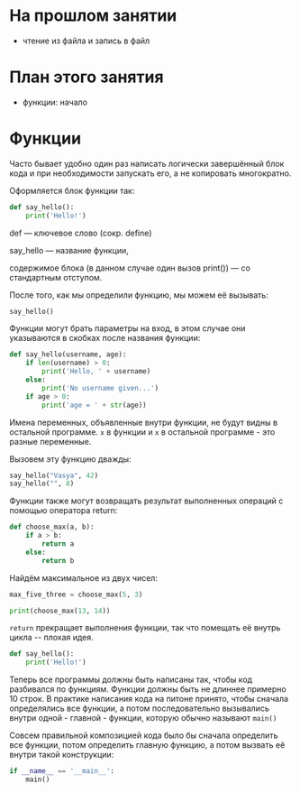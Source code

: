 # На прошлом занятии
* чтение из файла и запись в файл


# План этого занятия
* функции: начало


# Функции

Часто бывает удобно один раз написать логически завершённый блок кода и при необходимости запускать его, а не копировать многократно.

Оформляется блок функции так:


```python
def say_hello():
    print('Hello!')
```

def — ключевое слово (сокр. define)

say_hello — название функции,

содержимое блока (в данном случае один вызов print()) — со стандартным отступом.


После того, как мы определили функцию, мы можем её вызывать:

```python
say_hello()
```


Функции могут брать параметры на вход, в этом случае  они указываются в скобках после названия функции:

```python
def say_hello(username, age):
	if len(username) > 0:
		print('Hello, ' + username)
	else:
		print('No username given...')
	if age > 0:
		print('age = ' + str(age))
```

Имена переменных, объявленные внутри функции, не будут видны в остальной программе. ```x``` в функции и ```x``` в остальной программе - это разные переменные.

Вызовем эту функцию дважды:

```python
say_hello("Vasya", 42)
say_hello("", 8)
```


Функции также могут возвращать результат выполненных операций с помощью оператора return:

```python
def choose_max(a, b):
	if a > b:
		return a
	else:
		return b
```


Найдём максимальное из двух чисел:

```python
max_five_three = choose_max(5, 3)

print(choose_max(13, 14))
```

```return``` прекращает выполнения функции, так что помещать её внутрь цикла -- плохая идея.

```python
def say_hello():
    print('Hello!')
```

Теперь все программы должны быть написаны так, чтобы код разбивался по функциям. Функции должны быть не длиннее примерно 10 строк. В практике написания кода на питоне принято, чтобы сначала определялись все функции, а потом последовательно вызывались внутри одной - главной - функции, которую обычно называют ```main()```

Совсем правильной композицией кода было бы сначала определить все функции, потом определить главную функцию, а потом вызвать её внутри такой конструкции:

```python
if __name__ == '__main__':
    main()
```